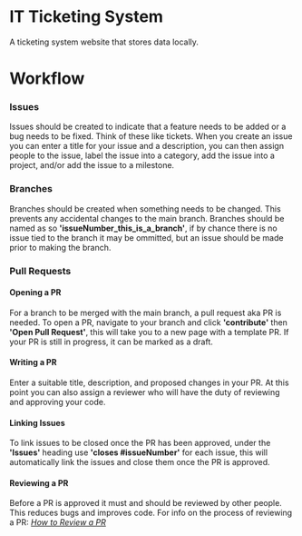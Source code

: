 # IT Ticketing System

A ticketing system website that stores data locally.

# Workflow

### Issues

Issues should be created to indicate that a feature needs to be added or a bug needs to be fixed.
Think of these like tickets. When you create an issue you can enter a title for your issue and a description,
you can then assign people to the issue, label the issue into a category, add the issue into a project, and/or
add the issue to a milestone. 

### Branches

Branches should be created when something needs to be changed. This prevents any accidental changes to the main branch.
Branches should be named as so **'issueNumber_this_is_a_branch'**, if by chance there is no issue tied to the branch it may be ommitted,
but an issue should be made prior to making the branch.

### Pull Requests

#### Opening a PR

For a branch to be merged with the main branch, a pull request aka PR is needed.
To open a PR, navigate to your branch and click **'contribute'** then **'Open Pull Request'**, this will take you to a new page
with a template PR. If your PR is still in progress, it can be marked as a draft.

#### Writing a PR

Enter a suitable title, description, and proposed changes in your PR.
At this point you can also assign a reviewer who will have the duty of reviewing and approving your code.

#### Linking Issues

To link issues to be closed once the PR has been approved, under the **'Issues'** heading use **'closes #issueNumber'** for each issue,
this will automatically link the issues and close them once the PR is approved.

#### Reviewing a PR

Before a PR is approved it must and should be reviewed by other people. This reduces bugs and improves code.
For info on the process of reviewing a PR: *[How to Review a PR](https://docs.github.com/en/pull-requests/collaborating-with-pull-requests/reviewing-changes-in-pull-requests/reviewing-proposed-changes-in-a-pull-request)*


